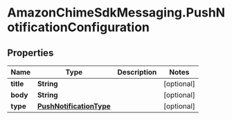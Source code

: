 # AmazonChimeSdkMessaging.PushNotificationConfiguration

## Properties

Name | Type | Description | Notes
------------ | ------------- | ------------- | -------------
**title** | **String** |  | [optional] 
**body** | **String** |  | [optional] 
**type** | [**PushNotificationType**](PushNotificationType.md) |  | [optional] 


